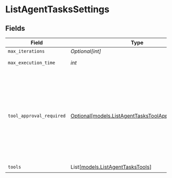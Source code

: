 # ListAgentTasksSettings


## Fields

| Field                                                                                                                                                                                                                           | Type                                                                                                                                                                                                                            | Required                                                                                                                                                                                                                        | Description                                                                                                                                                                                                                     |
| ------------------------------------------------------------------------------------------------------------------------------------------------------------------------------------------------------------------------------- | ------------------------------------------------------------------------------------------------------------------------------------------------------------------------------------------------------------------------------- | ------------------------------------------------------------------------------------------------------------------------------------------------------------------------------------------------------------------------------- | ------------------------------------------------------------------------------------------------------------------------------------------------------------------------------------------------------------------------------- |
| `max_iterations`                                                                                                                                                                                                                | *Optional[int]*                                                                                                                                                                                                                 | :heavy_minus_sign:                                                                                                                                                                                                              | N/A                                                                                                                                                                                                                             |
| `max_execution_time`                                                                                                                                                                                                            | *int*                                                                                                                                                                                                                           | :heavy_check_mark:                                                                                                                                                                                                              | Max execution time in seconds                                                                                                                                                                                                   |
| `tool_approval_required`                                                                                                                                                                                                        | [Optional[models.ListAgentTasksToolApprovalRequired]](../models/listagenttaskstoolapprovalrequired.md)                                                                                                                          | :heavy_minus_sign:                                                                                                                                                                                                              | If all, the agent will require approval for all tools. If respect_tool, the agent will require approval for tools that have the requires_approval flag set to true. If none, the agent will not require approval for any tools. |
| `tools`                                                                                                                                                                                                                         | List[[models.ListAgentTasksTools](../models/listagenttaskstools.md)]                                                                                                                                                            | :heavy_check_mark:                                                                                                                                                                                                              | N/A                                                                                                                                                                                                                             |